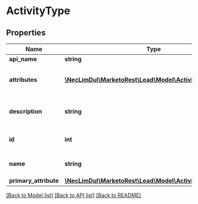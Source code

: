# ActivityType

## Properties

Name | Type | Description | Notes
------------ | ------------- | ------------- | -------------
**api_name** | **string** |  | [optional]
**attributes** | [**\NecLimDul\MarketoRest\Lead\Model\ActivityTypeAttribute[]**](ActivityTypeAttribute.md) | List of secondary attributes of the type |
**description** | **string** | Description of the activity type | [optional]
**id** | **int** | Id of the activity type |
**name** | **string** | Name of the activity type |
**primary_attribute** | [**\NecLimDul\MarketoRest\Lead\Model\ActivityTypeAttribute**](ActivityTypeAttribute.md) |  |

[[Back to Model list]](../../README.md#models) [[Back to API list]](../../README.md#endpoints) [[Back to README]](../../README.md)
